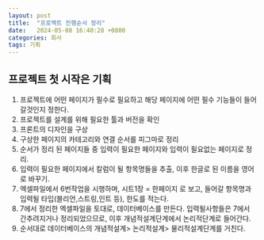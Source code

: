 ```yaml
---
layout: post
title:  "프로젝트 진행순서 정리"
date:   2024-05-08 16:40:28 +0800
categories: 회사
tags: 기획
---
```


## 프로젝트 첫 시작은 기획
1. 프로젝트에 어떤 페이지가 필수로 필요하고 해당 페이지에 어떤 필수 기능들이 들어갈것인지 정한다.
2. 프로젝트를 설계를 위해 필요한 툴과 버전을 확인
3. 프론트의 디자인을 구상
4. 구상한 페이지의 카테고리와 연결 순서를 피그마로 정리
5. 순서가 정리 된 페이지들 중 입력이 필요한 페이지와 입력이 필요없는 페이지로 정리.
6. 입력이 필요한 페이지에서 칼럼이 될 항목명들을 추출, 이후 한글로 된 이름을 영어로 바꾸기.
7. 엑셀파일에서 6번작업을 시행하며, 시트1장 = 한페이지 로 보고, 들어갈 항목명과 입력될 타입(블리언,스트링,인트 등), 한도를 적는다.
8. 7에서 정리한 엑셀파일을 토대로, 데이터베이스를 만든다. 입력될사항들은 7에서 간추려지거나 정리되었으므로, 이후 개념적설계단계에서 논리적단계로 들어간다.
9. 순서대로 데이터베이스의 개념적설계> 논리적설계> 물리적설계단계를 거친다.
